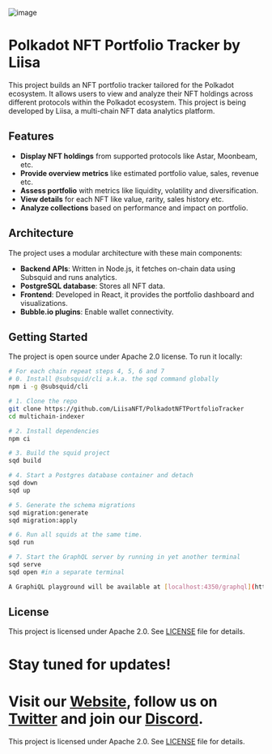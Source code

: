 ![image](https://github.com/LiisaNFT/PolkadotNFTPortfolioTracker/assets/139144686/93a43242-892b-4ecf-8070-4856b19bf86c)

# Polkadot NFT Portfolio Tracker by Liisa

This project builds an NFT portfolio tracker tailored for the Polkadot ecosystem. It allows users to view and analyze their NFT holdings across different protocols within the Polkadot ecosystem. This project is being developed by Liisa, a multi-chain NFT data analytics platform.

## Features

- **Display NFT holdings** from supported protocols like Astar, Moonbeam, etc.
- **Provide overview metrics** like estimated portfolio value, sales, revenue etc.
- **Assess portfolio** with metrics like liquidity, volatility and diversification.
- **View details** for each NFT like value, rarity, sales history etc.
- **Analyze collections** based on performance and impact on portfolio.

## Architecture

The project uses a modular architecture with these main components:

- **Backend APIs**: Written in Node.js, it fetches on-chain data using Subsquid and runs analytics.
- **PostgreSQL database**: Stores all NFT data.
- **Frontend**: Developed in React, it provides the portfolio dashboard and visualizations.
- **Bubble.io plugins**: Enable wallet connectivity.

## Getting Started

The project is open source under Apache 2.0 license. To run it locally:

```bash
# For each chain repeat steps 4, 5, 6 and 7
# 0. Install @subsquid/cli a.k.a. the sqd command globally
npm i -g @subsquid/cli

# 1. Clone the repo
git clone https://github.com/LiisaNFT/PolkadotNFTPortfolioTracker
cd multichain-indexer

# 2. Install dependencies
npm ci

# 3. Build the squid project
sqd build

# 4. Start a Postgres database container and detach
sqd down
sqd up

# 5. Generate the schema migrations
sqd migration:generate
sqd migration:apply

# 6. Run all squids at the same time. 
sqd run

# 7. Start the GraphQL server by running in yet another terminal
sqd serve
sqd open #in a separate terminal

A GraphiQL playground will be available at [localhost:4350/graphql](http://localhost:4350/graphql).
```

## License

This project is licensed under Apache 2.0. See [LICENSE](LICENSE.md) file for details.

# Stay tuned for updates!

Visit our [Website](https://www.liisa.io), follow us on [Twitter](https://https://twitter.com/liisa_io) and join our [Discord](https://discord.gg/6wHSEyc9NX). 
=======
This project is licensed under Apache 2.0. See [LICENSE](LICENSE.md) file for details.
